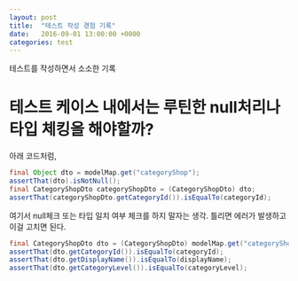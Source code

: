```yaml
---
layout: post
title:  "테스트 작성 경험 기록"
date:   2016-09-01 13:00:00 +0000
categories: test
---
```


테스트를 작성하면서 소소한 기록

# 테스트 케이스 내에서는 루틴한 null처리나 타입 체킹을 해야할까?

아래 코드처럼,

```java
final Object dto = modelMap.get("categoryShop");
assertThat(dto).isNotNull();
final CategoryShopDto categoryShopDto = (CategoryShopDto) dto;
assertThat(categoryShopDto.getCategoryId()).isEqualTo(categoryId);
```

여기서 null체크 또는 타입 일치 여부 체크를 하지 말자는 생각. 틀리면 에러가 발생하고 이걸 고치면 된다. 

```java
final CategoryShopDto dto = (CategoryShopDto) modelMap.get("categoryShop");
assertThat(dto.getCategoryId()).isEqualTo(categoryId);
assertThat(dto.getDisplayName()).isEqualTo(displayName);
assertThat(dto.getCategoryLevel()).isEqualTo(categoryLevel);
```
